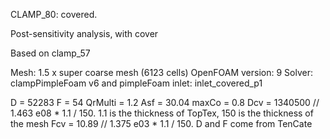 CLAMP_80: covered.

Post-sensitivity analysis, with cover

Based on clamp_57

Mesh: 1.5 x super coarse mesh (6123 cells)
OpenFOAM version: 9
Solver: clampPimpleFoam v6 and pimpleFoam
inlet: inlet_covered_p1

D = 52283
F = 54
QrMulti = 1.2
Asf = 30.04
maxCo = 0.8
Dcv = 1340500      // 1.463 e08 * 1.1 / 150. 1.1 is the thickness of TopTex, 150 is the thickness of the mesh
Fcv = 10.89        // 1.375 e03 * 1.1 / 150. D and F come from TenCate
